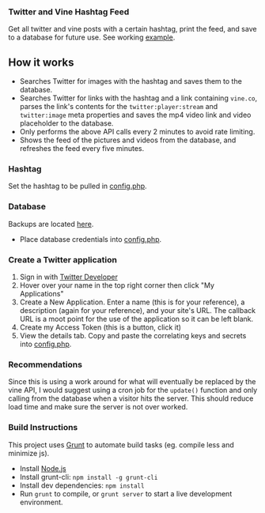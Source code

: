 ### Twitter and Vine Hashtag Feed
Get all twitter and vine posts with a certain hashtag, print the feed, and save to a database for future use. See working [example](http://junit.co/twitter-vine/).

## How it works
- Searches Twitter for images with the hashtag and saves them to the database.
- Searches Twitter for links with the hashtag and a link containing ```vine.co```, parses the link's contents for the ```twitter:player:stream``` and ```twitter:image``` meta properties and saves the mp4 video link and video placeholder to the database.
- Only performs the above API calls every 2 minutes to avoid rate limiting.
- Shows the feed of the pictures and videos from the database, and refreshes the feed every five minutes.

### Hashtag
Set the hashtag to be pulled in [config.php](https://github.com/jfrazelle/twitter-vine/tree/master/config.php).

### Database
Backups are located [here](https://github.com/jfrazelle/twitter-vine/tree/master/db).
- Place database credentials into [config.php](https://github.com/jfrazelle/twitter-vine/tree/master/config.php).

### Create a Twitter application
1. Sign in with [Twitter Developer](https://dev.twitter.com/)
2. Hover over your name in the top right corner then click "My Applications"
3. Create a New Application. Enter a name (this is for your reference), a description (again for your reference), and your site's URL. The callback URL is a moot point for the use of the application so it can be left blank.
4. Create my Access Token (this is a button, click it)
5. View the details tab. Copy and paste the correlating keys and secrets into [config.php](https://github.com/jfrazelle/twitter-vine/tree/master/config.php).

### Recommendations
Since this is using a work around for what will eventually be replaced by the vine API, I would suggest using a cron job for the ```update()``` function and only calling from the database when a visitor hits the server. This should reduce load time and make sure the server is not over worked.

### Build Instructions
This project uses [Grunt](http://gruntjs.com) to automate build tasks (eg. compile less and minimize js).
- Install [Node.js](http://nodejs.org)
- Install grunt-cli: `npm install -g grunt-cli`
- Install dev dependencies: `npm install`
- Run `grunt` to compile, or `grunt server` to start a live development environment.

